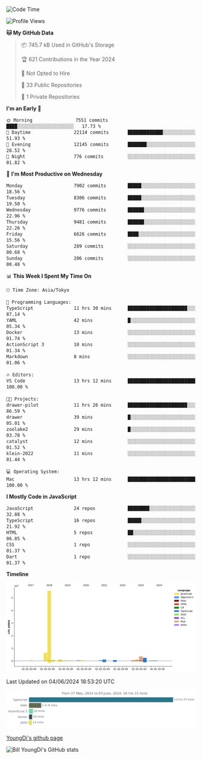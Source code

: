 <!--START_SECTION:waka-->
![Code Time](http://img.shields.io/badge/Code%20Time-729%20hrs%2015%20mins-blue)

![Profile Views](http://img.shields.io/badge/Profile%20Views-0-blue)

**🐱 My GitHub Data** 

> 📦 745.7 kB Used in GitHub's Storage 
 > 
> 🏆 621 Contributions in the Year 2024
 > 
> 🚫 Not Opted to Hire
 > 
> 📜 33 Public Repositories 
 > 
> 🔑 1 Private Repositories 
 > 
**I'm an Early 🐤** 

```text
🌞 Morning                7551 commits        ████░░░░░░░░░░░░░░░░░░░░░   17.73 % 
🌆 Daytime                22114 commits       █████████████░░░░░░░░░░░░   51.93 % 
🌃 Evening                12145 commits       ███████░░░░░░░░░░░░░░░░░░   28.52 % 
🌙 Night                  776 commits         ░░░░░░░░░░░░░░░░░░░░░░░░░   01.82 % 
```
📅 **I'm Most Productive on Wednesday** 

```text
Monday                   7902 commits        █████░░░░░░░░░░░░░░░░░░░░   18.56 % 
Tuesday                  8306 commits        █████░░░░░░░░░░░░░░░░░░░░   19.50 % 
Wednesday                9776 commits        ██████░░░░░░░░░░░░░░░░░░░   22.96 % 
Thursday                 9481 commits        ██████░░░░░░░░░░░░░░░░░░░   22.26 % 
Friday                   6626 commits        ████░░░░░░░░░░░░░░░░░░░░░   15.56 % 
Saturday                 289 commits         ░░░░░░░░░░░░░░░░░░░░░░░░░   00.68 % 
Sunday                   206 commits         ░░░░░░░░░░░░░░░░░░░░░░░░░   00.48 % 
```


📊 **This Week I Spent My Time On** 

```text
🕑︎ Time Zone: Asia/Tokyo

💬 Programming Languages: 
TypeScript               11 hrs 30 mins      ██████████████████████░░░   87.14 % 
YAML                     42 mins             █░░░░░░░░░░░░░░░░░░░░░░░░   05.34 % 
Docker                   13 mins             ░░░░░░░░░░░░░░░░░░░░░░░░░   01.74 % 
ActionScript 3           10 mins             ░░░░░░░░░░░░░░░░░░░░░░░░░   01.34 % 
Markdown                 8 mins              ░░░░░░░░░░░░░░░░░░░░░░░░░   01.06 % 

🔥 Editors: 
VS Code                  13 hrs 12 mins      █████████████████████████   100.00 % 

🐱‍💻 Projects: 
drawer-pilot             11 hrs 26 mins      ██████████████████████░░░   86.59 % 
drawer                   39 mins             █░░░░░░░░░░░░░░░░░░░░░░░░   05.01 % 
zoolake2                 29 mins             █░░░░░░░░░░░░░░░░░░░░░░░░   03.78 % 
catalyst                 12 mins             ░░░░░░░░░░░░░░░░░░░░░░░░░   01.52 % 
klein-2022               11 mins             ░░░░░░░░░░░░░░░░░░░░░░░░░   01.44 % 

💻 Operating System: 
Mac                      13 hrs 12 mins      █████████████████████████   100.00 % 
```

**I Mostly Code in JavaScript** 

```text
JavaScript               24 repos            ████████░░░░░░░░░░░░░░░░░   32.88 % 
TypeScript               16 repos            █████░░░░░░░░░░░░░░░░░░░░   21.92 % 
HTML                     5 repos             ██░░░░░░░░░░░░░░░░░░░░░░░   06.85 % 
CSS                      1 repo              ░░░░░░░░░░░░░░░░░░░░░░░░░   01.37 % 
Dart                     1 repo              ░░░░░░░░░░░░░░░░░░░░░░░░░   01.37 % 
```



**Timeline**

![Lines of Code chart](https://raw.githubusercontent.com/Youngdi/Youngdi/master/assets/bar_graph.png)


 Last Updated on 04/06/2024 18:53:20 UTC
<!--END_SECTION:waka-->

![wakatime](./images/stat.svg)

[YoungDi's github page](https://youngdi.github.io)

![Bill YoungDi's GitHub stats](https://github-readme-stats.vercel.app/api?username=youngdi&count_private=true&show_icons=true)
